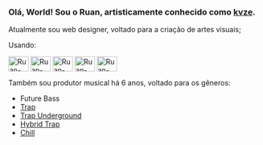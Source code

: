 ### Olá, World! Sou o Ruan, artisticamente conhecido como [kvze](https://soundcloud.com/kvzemusic/).
<div>
  <p>Atualmente sou web designer, voltado para a criação de artes visuais;</p>

Usando:
  <div>
     <img align="center" alt="Ruan-PR" height="30" width="40" src="https://cdn.jsdelivr.net/gh/devicons/devicon/icons/premierepro/premierepro-original.svg"/>
   <img align="center" alt="Ruan-AE" height="30" width="40" src="https://cdn.jsdelivr.net/gh/devicons/devicon/icons/aftereffects/aftereffects-original.svg"/>
   <img align="center" alt="Ruan-PS" height="30" width="40" src="https://cdn.jsdelivr.net/gh/devicons/devicon/icons/photoshop/photoshop-line.svg"/>
  <img align="center" alt="Ruan-VSCD" height="30" width="40" src="https://cdn.jsdelivr.net/gh/devicons/devicon/icons/visualstudio/visualstudio-plain.svg" />
<img align="center" alt="Ruan-FIGMA" height="30" width="40" src="https://cdn.jsdelivr.net/gh/devicons/devicon/icons/figma/figma-original.svg"/>
    
  </div>
  <p>Também sou produtor musical há 6 anos, voltado para os gêneros:</p>
</div>

  * Future Bass
  * [Trap](https://soundcloud.com/kvzemusic/rl-grime-core-alonee-remix?si=4de23d83d78b4d80919d81abd7525449&utm_source=clipboard&utm_medium=text&utm_campaign=social_sharing)
  * [Trap Underground](https://soundcloud.com/kvzemusic/zero?si=f8f61b664c7f4e25ab4159fdad461d5f&utm_source=clipboard&utm_medium=text&utm_campaign=social_sharing)
  * [Hybrid Trap](https://soundcloud.com/kvzemusic/whathisthebass?si=0f657dfe683b43e9a68501d7487a123a&utm_source=clipboard&utm_medium=text&utm_campaign=social_sharing)
  * [Chill](https://soundcloud.com/kvzemusic/afterlife?si=cfd1e95a6543459abbfcc081ff141e47&utm_source=clipboard&utm_medium=text&utm_campaign=social_sharing)

